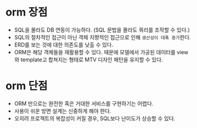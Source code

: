 # orm 장점

- SQL을 몰라도 DB 연동이 가능하다. (SQL 문법을 몰라도 쿼리를 조작할 수 있다.)
- SQL의 절차적인 접근이 아닌 객체 지향적인 접근으로 인해 `생산성이 대폭 증가`한다.
- ERD를 보는 것에 대한 의존도를 낮출 수 있다.
- ORM은 해당 객체들을 재활용할 수 있다. 때문에 모델에서 가공된 데이터를 view 와 template고 합쳐지는 형태로 MTV 디자인 패턴을 유지할 수 있다.



# orm 단점

- ORM 만으로는 완전한 혹은 거대한 서비스를 구현하기는 어렵다.
- 사용이 쉬운 방면 설계는 신중하게 해야 한다.
- 오히려 프로젝트의 복잡성이 커질 경우, SQL보다 난이도가 상승할 수 있다.